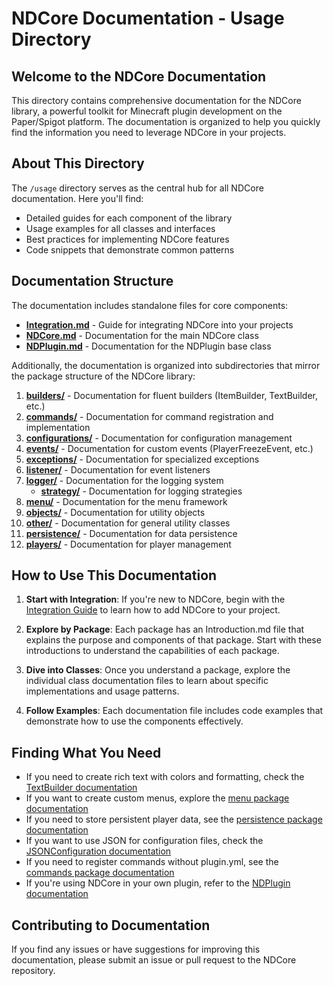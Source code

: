 # NDCore Documentation - Usage Directory

## Welcome to the NDCore Documentation

This directory contains comprehensive documentation for the NDCore library, a powerful toolkit for Minecraft plugin development on the Paper/Spigot platform. The documentation is organized to help you quickly find the information you need to leverage NDCore in your projects.

## About This Directory

The `/usage` directory serves as the central hub for all NDCore documentation. Here you'll find:

- Detailed guides for each component of the library
- Usage examples for all classes and interfaces
- Best practices for implementing NDCore features
- Code snippets that demonstrate common patterns

## Documentation Structure

The documentation includes standalone files for core components:

- [**Integration.md**](Integration.md) - Guide for integrating NDCore into your projects
- [**NDCore.md**](NDCore.md) - Documentation for the main NDCore class
- [**NDPlugin.md**](NDPlugin.md) - Documentation for the NDPlugin base class

Additionally, the documentation is organized into subdirectories that mirror the package structure of the NDCore
library:

1. [**builders/**](builders/Introduction.md) - Documentation for fluent builders (ItemBuilder, TextBuilder, etc.)
2. [**commands/**](commands/Introduction.md) - Documentation for command registration and implementation
3. [**configurations/**](configurations/Introduction.md) - Documentation for configuration management
4. [**events/**](events/Introduction.md) - Documentation for custom events (PlayerFreezeEvent, etc.)
5. [**exceptions/**](exceptions/Introduction.md) - Documentation for specialized exceptions
6. [**listener/**](listener/Introduction.md) - Documentation for event listeners
7. [**logger/**](logger/Introduction.md) - Documentation for the logging system
   - [**strategy/**](logger/strategy/Introduction.md) - Documentation for logging strategies
8. [**menu/**](menu/Introduction.md) - Documentation for the menu framework
9. [**objects/**](objects/Introduction.md) - Documentation for utility objects
10. [**other/**](other/Introduction.md) - Documentation for general utility classes
11. [**persistence/**](persistence/Introduction.md) - Documentation for data persistence
12. [**players/**](players/Introduction.md) - Documentation for player management

## How to Use This Documentation

1. **Start with Integration**: If you're new to NDCore, begin with the [Integration Guide](Integration.md) to learn how to add NDCore to your project.

2. **Explore by Package**: Each package has an Introduction.md file that explains the purpose and components of that package. Start with these introductions to understand the capabilities of each package.

3. **Dive into Classes**: Once you understand a package, explore the individual class documentation files to learn about specific implementations and usage patterns.

4. **Follow Examples**: Each documentation file includes code examples that demonstrate how to use the components effectively.

## Finding What You Need

- If you need to create rich text with colors and formatting, check the [TextBuilder documentation](builders/TextBuilder.md)
- If you want to create custom menus, explore the [menu package documentation](menu/Introduction.md)
- If you need to store persistent player data, see the [persistence package documentation](persistence/Introduction.md)
- If you want to use JSON for configuration files, check
  the [JSONConfiguration documentation](configurations/JSONConfiguration.md)
- If you need to register commands without plugin.yml, see
  the [commands package documentation](commands/Introduction.md)
- If you're using NDCore in your own plugin, refer to the [NDPlugin documentation](NDPlugin.md)

## Contributing to Documentation

If you find any issues or have suggestions for improving this documentation, please submit an issue or pull request to the NDCore repository.
